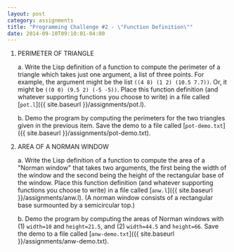 ```yaml
---
layout: post
category: assignments
title: "Programming Challenge #2 - \"Function Definition\""
date: 2014-09-10T09:10:01-04:00
---
```


1. PERIMETER OF TRIANGLE

    a. Write the Lisp definition of a function to compute the perimeter of a
       triangle which takes just one argument, a list of three points. For
       example, the argument might be the list `((4 8) (1 2) (10.5 7.7))`. Or,
       it might be `((0 0) (9.5 2) (-5 -5))`. Place this function definition
       (and whatever supporting functions you choose to write) in a file called
       [`pot.l`]({{ site.baseurl }}/assignments/pot.l).

    b. Demo the program by computing the perimeters for the two triangles given
       in the previous item. Save the demo to a file called
       [`pot-demo.txt`]({{ site.baseurl }}/assignments/pot-demo.txt).

2. AREA OF A NORMAN WINDOW

    a. Write the Lisp definition of a function to compute the area of a
       "Norman window" that takes two arguments, the first being the width of
       the window and the second being the height of the rectangular base of the
       window. Place this function definition (and whatever supporting functions
       you choose to write) in a file called
       [`anw.l`]({{ site.baseurl }}/assignments/anw.l).
       (A norman window consists of a rectangular base surmounted by a
       semicircular top.)

    b. Demo the program by computing the areas of Norman windows with
       (1) `width=10` and `height=21.5`, and
       (2) `width=44.5` and `height=66`. Save the demo to a file called
       [`anw-demo.txt`]({{ site.baseurl }}/assignments/anw-demo.txt).
